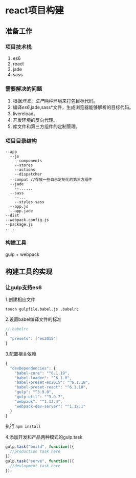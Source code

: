 # react项目构建

## 准备工作

### 项目技术栈
1. es6
1. react
1. jade
1. sass

### 需要解决的问题

1. 根据*开发*，*生产*两种环境来打包目标代码。
1. 编译*es6*,jade,sass*文件，生成浏览器能够解析的目标代码。
1. livereload。
1. 开发环境的反向代理。
1. 库文件和第三方组件的定制管理。


### 项目目录结构
```
--app
  --js
    --components
    --stores
    --actions
    --dispatcher
  --compat //存放一些自己定制化的第三方组件
  --jade
    --......
  --sass
    --...
    --styles.sass
  --app.js
  --app.jade
--dist
--webpack.config.js
--package.js
....
```

### 构建工具
gulp + webpack

## 构建工具的实现

### 让gulp支持es6
1.创建相应文件
```
touch gulpfile.babel.js .babelrc
```
2.设置babel编译文件的标准
```javascript
//.babelrc
{
  "presets": ["es2015"]
}
```
3.配置相关依赖
```javascript
{
  "devDependencies": {
    "babel-core": "^6.1.19",
    "babel-loader": "^6.1.0",
    "babel-preset-es2015": "^6.1.18",
    "babel-preset-react": "^6.1.18",
    "gulp": "^3.9.0",
    "gulp-util": "^3.0.7",
    "webpack": "^1.12.4",
    "webpack-dev-server": "^1.12.1"
  }
}
```
执行 ```npm install```

4.添加开发和产品两种模式的gulp.task
```javascript
gulp.task("build", function(){
  //production task here
});
gulp.task("serve", function(){
  //devlopment task here
});
```









